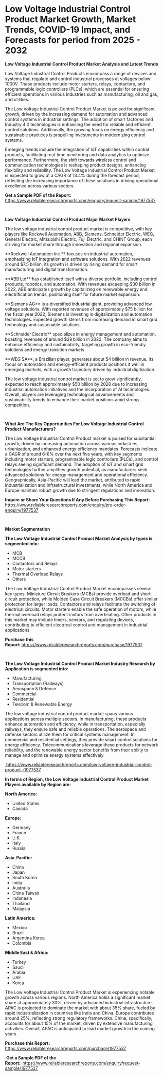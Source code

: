 <p><h1>Low Voltage Industrial Control Product Market Growth, Market Trends, COVID-19 Impact, and Forecasts for period from 2025 - 2032</h1></p><p><strong>Low Voltage Industrial Control Product Market Analysis and Latest Trends</strong></p>
<p><p>Low Voltage Industrial Control Products encompass a range of devices and systems that regulate and control industrial processes at voltages below 1000V. These products include motor starters, relays, contactors, and programmable logic controllers (PLCs), which are essential for ensuring efficient operations in various industries such as manufacturing, oil and gas, and utilities.</p><p>The Low Voltage Industrial Control Product Market is poised for significant growth, driven by the increasing demand for automation and advanced control systems in industrial settings. The adoption of smart factories and Industry 4.0 technologies is enhancing the need for reliable and efficient control solutions. Additionally, the growing focus on energy efficiency and sustainable practices is propelling investments in modernizing control systems.</p><p>Emerging trends include the integration of IoT capabilities within control products, facilitating real-time monitoring and data analytics to optimize performance. Furthermore, the shift towards wireless control and communication technologies is reshaping product designs, enhancing flexibility and reliability. The Low Voltage Industrial Control Product Market is expected to grow at a CAGR of 13.4% during the forecast period, reflecting the increasing importance of these solutions in driving operational excellence across various sectors.</p></p>
<p><strong>Get a Sample PDF of the Report:&nbsp;</strong> <a href="https://www.reliableresearchreports.com/enquiry/request-sample/1977537?utm_campaign=112&utm_medium=2&utm_source=Github&utm_content=ia&utm_term=12042025&utm_id=low-voltage-industrial-control-product">https://www.reliableresearchreports.com/enquiry/request-sample/1977537</a></p>
<p>&nbsp;</p>
<p><strong>Low Voltage Industrial Control Product Major Market Players</strong></p>
<p><p>The low voltage industrial control product market is competitive, with key players like Rockwell Automation, ABB, Siemens, Schneider Electric, WEG, General Electric, Mitsubishi Electric, Fuji Electric, and CHINT Group, each striving for market share through innovation and regional expansion.</p><p>**Rockwell Automation Inc.** focuses on industrial automation, emphasizing IoT integration and software solutions. With 2022 revenues around $7.5 billion, its growth is driven by rising demand for smart manufacturing and digital transformation.</p><p>**ABB Ltd** has established itself with a diverse portfolio, including control products, robotics, and automation. With revenues exceeding $30 billion in 2022, ABB anticipates growth by capitalizing on renewable energy and electrification trends, positioning itself for future market expansion.</p><p>**Siemens AG** is a diversified industrial giant, providing advanced low voltage solutions. With reported revenues of approximately $75 billion for the fiscal year 2022, Siemens is investing in digitalization and automation technologies. Expected growth stems from increasing demand in smart grid technology and sustainable solutions.</p><p>**Schneider Electric** specializes in energy management and automation, boasting revenues of around $29 billion in 2022. The company aims to enhance efficiency and sustainability, targeting growth in eco-friendly solutions and energy transition markets.</p><p>**WEG SA**, a Brazilian player, generates about $4 billion in revenue. Its focus on automation and energy-efficient products positions it well in emerging markets, with a growth trajectory driven by industrial digitization.</p><p>The low voltage industrial control market is set to grow significantly, expected to reach approximately $50 billion by 2028 due to increasing industrial automation initiatives and the incorporation of AI technologies. Overall, players are leveraging technological advancements and sustainability trends to enhance their market positions amid strong competition.</p></p>
<p>&nbsp;</p>
<p><strong>What Are The Key Opportunities For Low Voltage Industrial Control Product Manufacturers?</strong></p>
<p><p>The Low Voltage Industrial Control Product market is poised for substantial growth, driven by increasing automation across various industries, urbanization, and enhanced energy efficiency mandates. Forecasts indicate a CAGR of around 6-8% over the next five years, with key segments including motor starters, programmable logic controllers (PLCs), and control relays seeing significant demand. The adoption of IoT and smart grid technologies further amplifies growth potential, as manufacturers seek advanced solutions for energy management and operational efficiency. Geographically, Asia-Pacific will lead the market, attributed to rapid industrialization and infrastructural investments, while North America and Europe maintain robust growth due to stringent regulations and innovation.</p></p>
<p><strong>Inquire or Share Your Questions If Any Before Purchasing This Report:</strong> <a href="https://www.reliableresearchreports.com/enquiry/pre-order-enquiry/1977537?utm_campaign=112&utm_medium=2&utm_source=Github&utm_content=ia&utm_term=12042025&utm_id=low-voltage-industrial-control-product">https://www.reliableresearchreports.com/enquiry/pre-order-enquiry/1977537</a></p>
<p>&nbsp;</p>
<p><strong>Market Segmentation</strong></p>
<p><strong>The Low Voltage Industrial Control Product Market Analysis by types is segmented into:</strong></p>
<p><ul><li>MCB</li><li>MCCB</li><li>Contactors and Relays</li><li>Motor starters</li><li>Thermal Overload Relays</li><li>Others</li></ul></p>
<p><p>The Low Voltage Industrial Control Product Market encompasses several key types. Miniature Circuit Breakers (MCBs) provide overload and short-circuit protection, while Molded Case Circuit Breakers (MCCBs) offer similar protection for larger loads. Contactors and relays facilitate the switching of electrical circuits. Motor starters enable the safe operation of motors, while thermal overload relays protect motors from overheating. Other products in this market may include timers, sensors, and regulating devices, contributing to efficient electrical control and management in industrial applications.</p></p>
<p><strong>Purchase this Report:&nbsp;</strong><a href="https://www.reliableresearchreports.com/purchase/1977537?utm_campaign=112&utm_medium=2&utm_source=Github&utm_content=ia&utm_term=12042025&utm_id=low-voltage-industrial-control-product">https://www.reliableresearchreports.com/purchase/1977537</a></p>
<p>&nbsp;</p>
<p><strong>The Low Voltage Industrial Control Product Market Industry Research by Application is segmented into:</strong></p>
<p><ul><li>Manufacturing</li><li>Transportation (Railways)</li><li>Aerospace & Defense</li><li>Commercial</li><li>Residential</li><li>Telecom & Renewable Energy</li></ul></p>
<p><p>The low voltage industrial control product market spans various applications across multiple sectors. In manufacturing, these products enhance automation and efficiency, while in transportation, especially railways, they ensure safe and reliable operations. The aerospace and defense sectors utilize them for critical systems management. In commercial and residential settings, they provide smart control solutions for energy efficiency. Telecommunications leverage these products for network reliability, and the renewable energy sector benefits from their ability to manage and optimize energy systems effectively.</p></p>
<p><a href="https://www.reliableresearchreports.com/low-voltage-industrial-control-product-r1977537?utm_campaign=112&utm_medium=2&utm_source=Github&utm_content=ia&utm_term=12042025&utm_id=low-voltage-industrial-control-product">&nbsp;https://www.reliableresearchreports.com/low-voltage-industrial-control-product-r1977537</a></p>
<p><strong>In terms of Region, the Low Voltage Industrial Control Product Market Players available by Region are:</strong></p>
<p>
    <p> <strong> North America: </strong>
        <ul>
            <li>United States</li>
            <li>Canada</li>
        </ul>
        </p> 
    <p> <strong> Europe: </strong>
        <ul>
            <li>Germany</li>
            <li>France</li>
            <li>U.K.</li>
            <li>Italy</li>
            <li>Russia</li>
        </ul>
        </p> 
    <p> <strong> Asia-Pacific: </strong>
        <ul>
            <li>China</li>
            <li>Japan</li>
            <li>South Korea</li>
            <li>India</li>
            <li>Australia</li>
            <li>China Taiwan</li>
            <li>Indonesia</li>
            <li>Thailand</li>
            <li>Malaysia</li>
        </ul>
        </p> 
    <p> <strong> Latin America: </strong>
        <ul>
            <li>Mexico</li>
            <li>Brazil</li>
            <li>Argentina Korea</li>
            <li>Colombia</li>
        </ul>
        </p> 
    <p> <strong> Middle East & Africa: </strong>
        <ul>
            <li>Turkey</li>
            <li>Saudi</li>
            <li>Arabia</li>
            <li>UAE</li>
            <li>Korea</li>
        </ul>
    </p>
    </p>
<p><p>The Low Voltage Industrial Control Product Market is experiencing notable growth across various regions. North America holds a significant market share at approximately 30%, driven by advanced industrial infrastructure. APAC is projected to dominate the market with about 35% share, fueled by rapid industrialization in countries like India and China. Europe contributes around 25%, reflecting strong regulatory frameworks. China, specifically, accounts for about 15% of the market, driven by extensive manufacturing activities. Overall, APAC is anticipated to lead market growth in the coming years.</p></p>
<p><strong>Purchase this Report: </strong><a href="https://www.reliableresearchreports.com/purchase/1977537?utm_campaign=112&utm_medium=2&utm_source=Github&utm_content=ia&utm_term=12042025&utm_id=low-voltage-industrial-control-product">https://www.reliableresearchreports.com/purchase/1977537</a></p>
<p>&nbsp;<strong>Get a Sample PDF of the Report:&nbsp;&nbsp;</strong><a href="https://www.reliableresearchreports.com/enquiry/request-sample/1977537?utm_campaign=112&utm_medium=2&utm_source=Github&utm_content=ia&utm_term=12042025&utm_id=low-voltage-industrial-control-product">https://www.reliableresearchreports.com/enquiry/request-sample/1977537</a></p>
<p><strong></strong></p>
<p><p></p><p></p><p></p></p>
